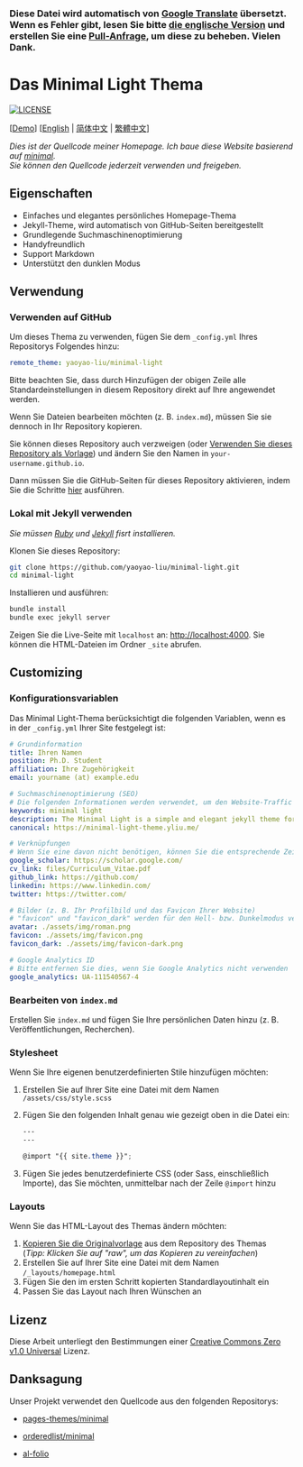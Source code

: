 ### Diese Datei wird automatisch von [Google Translate](https://translate.google.com/) übersetzt. Wenn es Fehler gibt, lesen Sie bitte [die englische Version](https://github.com/yaoyao-liu/minimal-light/blob/master/README.md) und erstellen Sie eine [Pull-Anfrage](https://github.com/yaoyao-liu/minimal-light/pulls), um diese zu beheben. Vielen Dank.
# Das Minimal Light Thema

[![LICENSE](https://img.shields.io/github/license/yaoyao-liu/minimal-light?style=flat-square&logo=creative-commons&color=EF9421)](https://github.com/yaoyao-liu/minimal-light/blob/main/LICENSE)

\[[Demo](https://minimal-light-theme.yliu.me/)\]  \[[English](https://github.com/yaoyao-liu/minimal-light/blob/master/README.md) | [简体中文](https://github.com/yaoyao-liu/minimal-light/blob/master/README_zh_Hans.md) | [繁體中文](https://github.com/yaoyao-liu/minimal-light/blob/master/README_zh_Hant.md)\]
 
*Dies ist der Quellcode meiner Homepage. Ich baue diese Website basierend auf [minimal](https://github.com/orderedlist/minimal).*
<br>
*Sie können den Quellcode jederzeit verwenden und freigeben.*

## Eigenschaften

- Einfaches und elegantes persönliches Homepage-Thema
- Jekyll-Theme, wird automatisch von GitHub-Seiten bereitgestellt
- Grundlegende Suchmaschinenoptimierung
- Handyfreundlich
- Support Markdown 
- Unterstützt den dunklen Modus

## Verwendung

### Verwenden auf GitHub

Um dieses Thema zu verwenden, fügen Sie dem `_config.yml` Ihres Repositorys Folgendes hinzu:
```yaml
remote_theme: yaoyao-liu/minimal-light
```

Bitte beachten Sie, dass durch Hinzufügen der obigen Zeile alle Standardeinstellungen in diesem Repository direkt auf Ihre angewendet werden.

Wenn Sie Dateien bearbeiten möchten (z. B. `index.md`), müssen Sie sie dennoch in Ihr Repository kopieren. 

Sie können dieses Repository auch verzweigen (oder [Verwenden Sie dieses Repository als Vorlage](https://docs.github.com/de/github/creating-cloning-and-archiving-repositories/creating-a-repository-from-a-template)) und ändern Sie den Namen in `your-username.github.io`.

Dann müssen Sie die GitHub-Seiten für dieses Repository aktivieren, indem Sie die Schritte [hier](https://docs.github.com/de/pages/getting-started-with-github-pages/creating-a-github-pages-site#creating-your-site) ausführen.

### Lokal mit Jekyll verwenden

*Sie müssen [Ruby](https://www.ruby-lang.org/en/) und [Jekyll](https://jekyllrb.com/) fisrt installieren.*

Klonen Sie dieses Repository:

```bash
git clone https://github.com/yaoyao-liu/minimal-light.git
cd minimal-light
```
Installieren und ausführen:

```bash
bundle install
bundle exec jekyll server
```

Zeigen Sie die Live-Seite mit `localhost` an: 
<http://localhost:4000>. Sie können die HTML-Dateien im Ordner `_site` abrufen.

## Customizing

### Konfigurationsvariablen

Das Minimal Light-Thema berücksichtigt die folgenden Variablen, wenn es in der `_config.yml` Ihrer Site festgelegt ist:

  ```yaml
# Grundinformation
title: Ihren Namen
position: Ph.D. Student
affiliation: Ihre Zugehörigkeit
email: yourname (at) example.edu

# Suchmaschinenoptimierung (SEO)
# Die folgenden Informationen werden verwendet, um den Website-Traffic von Suchmaschinen, z. B. Google, zu verbessern.
keywords: minimal light
description: The Minimal Light is a simple and elegant jekyll theme for academic personal homepage.
canonical: https://minimal-light-theme.yliu.me/

# Verknüpfungen
# Wenn Sie eine davon nicht benötigen, können Sie die entsprechende Zeile löschen.
google_scholar: https://scholar.google.com/
cv_link: files/Curriculum_Vitae.pdf
github_link: https://github.com/
linkedin: https://www.linkedin.com/
twitter: https://twitter.com/

# Bilder (z. B. Ihr Profilbild und das Favicon Ihrer Website)
# "favicon" und "favicon_dark" werden für den Hell- bzw. Dunkelmodus verwendet.
avatar: ./assets/img/roman.png
favicon: ./assets/img/favicon.png
favicon_dark: ./assets/img/favicon-dark.png

# Google Analytics ID
# Bitte entfernen Sie dies, wenn Sie Google Analytics nicht verwenden
google_analytics: UA-111540567-4
  ```
### Bearbeiten von `index.md`

Erstellen Sie `index.md` und fügen Sie Ihre persönlichen Daten hinzu (z. B. Veröffentlichungen, Recherchen).

### Stylesheet

Wenn Sie Ihre eigenen benutzerdefinierten Stile hinzufügen möchten:

1. Erstellen Sie auf Ihrer Site eine Datei mit dem Namen `/assets/css/style.scss`
2. Fügen Sie den folgenden Inhalt genau wie gezeigt oben in die Datei ein:

    ```scss
    ---
    ---

    @import "{{ site.theme }}";
    ```
3. Fügen Sie jedes benutzerdefinierte CSS (oder Sass, einschließlich Importe), das Sie möchten, unmittelbar nach der Zeile `@import` hinzu

### Layouts

Wenn Sie das HTML-Layout des Themas ändern möchten:

1. [Kopieren Sie die Originalvorlage](https://github.com/yaoyao-liu/minimal-light/blob/master/_layouts/homepage.html) aus dem Repository des Themas<br />(*Tipp: Klicken Sie auf "raw", um das Kopieren zu vereinfachen*)
2. Erstellen Sie auf Ihrer Site eine Datei mit dem Namen `/_layouts/homepage.html`
3. Fügen Sie den im ersten Schritt kopierten Standardlayoutinhalt ein
4. Passen Sie das Layout nach Ihren Wünschen an

## Lizenz

Diese Arbeit unterliegt den Bestimmungen einer [Creative Commons Zero v1.0 Universal](https://github.com/yaoyao-liu/minimal-light/blob/master/LICENSE) Lizenz. 

## Danksagung

Unser Projekt verwendet den Quellcode aus den folgenden Repositorys:

* [pages-themes/minimal](https://github.com/pages-themes/minimal)

* [orderedlist/minimal](https://github.com/orderedlist/minimal)

* [al-folio](https://github.com/alshedivat/al-folio)
